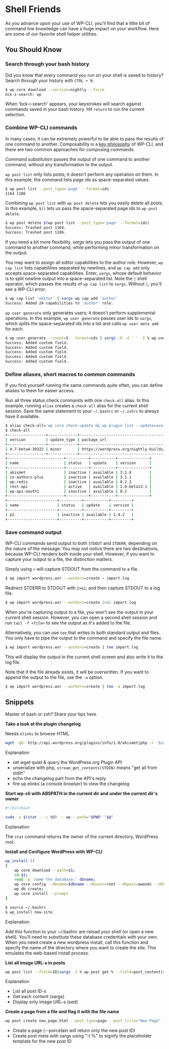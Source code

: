 # Shell Friends

As you advance upon your use of WP-CLI, you'll find that a little bit of command line knowledge can have a huge impact on your workflow. Here are some of our favorite shell helper utilities.

## You Should Know

### Search through your bash history

Did you know that every command you run on your shell is saved to history? Search through your history with `CTRL + R`:

```bash
$ wp core download --version=nightly --force
bck-i-search: wp
```

When 'bck-i-search' appears, your keystrokes will search against commands saved in your bash history. Hit `return` to run the current selection.

###  Combine WP-CLI commands

In many cases, it can be extremely powerful to be able to pass the results of one command to another. Composability is a [key philosophy](https://make.wordpress.org/cli/handbook/philosophy/) of WP-CLI, and there are two common approaches for composing commands.

*Command substitution* passes the output of one command to another command, without any transformation to the output.

`wp post list` only lists posts; it doesn't perform any operation on them. In this example, the command lists page ids as space-separated values.

```bash
$ wp post list --post_type='page' --format=ids
1164 1186
```
Combining `wp post list` with `wp post delete` lets you easily delete all posts. In this example, `$()` lets us pass the space-separated page ids to `wp post delete`.

```bash
$ wp post delete $(wp post list --post_type='page' --format=ids)
Success: Trashed post 1164.
Success: Trashed post 1186.
```

If you need a bit more flexibility, *xargs* lets you pass the output of one command to another command, while performing minor transformation on the output.

You may want to assign all editor capabilities to the author role. However, `wp cap list` lists capabilities separated by newlines, and `wp cap add` only accepts space-separated capabilities. Enter, `xargs`, whose default behavior is to split newline output into a space-separated list. Note the `|` shell operator, which passes the results of `wp cap list` to `xargs`. Without `|`, you'll see a WP-CLI error.

```bash
$ wp cap list 'editor' | xargs wp cap add 'author'
Success: Added 24 capabilities to 'author' role.
```

`wp user generate` only generates users; it doesn't perform supplemental operations. In this example, `wp user generate` passes user ids to `xargs`, which splits the space-separated ids into a list and calls `wp user meta add` for each.

```bash
$ wp user generate --count=5 --format=ids | xargs -0 -d ' ' -I % wp user meta add % foo bar
Success: Added custom field.
Success: Added custom field.
Success: Added custom field.
Success: Added custom field.
Success: Added custom field.
```

### Define aliases, short macros to common commands

If you find yourself running the same commands quite often, you can define aliases to them for easier access.

Run all three status check commands with one `check-all` alias. In this example, running `alias` creates a `check-all` alias for the current shell session. Save the same statement to your `~/.bashrc` or `~/.zshrc` to always have it available.

```bash
$ alias check-all='wp core check-update && wp plugin list --update=available && wp theme list --update=available'
$ check-all
+-----------------+-------------+-----------------------------------------------------------+
| version         | update_type | package_url                                               |
+-----------------+-------------+-----------------------------------------------------------+
| 4.7-beta4-39322 | minor       | https://wordpress.org/nightly-builds/wordpress-latest.zip |
+-----------------+-------------+-----------------------------------------------------------+
+-------------------------+----------+-----------+--------------+
| name                    | status   | update    | version      |
+-------------------------+----------+-----------+--------------+
| akismet                 | inactive | available | 3.1.8        |
| co-authors-plus         | inactive | available | 3.1.1        |
| wp-redis                | inactive | available | 0.2.2        |
| rest-api                | active   | available | 2.0-beta13.1 |
| wp-api-oauth1           | inactive | available | 0.2          |
+-------------------------+----------+-----------+--------------+
+----------------------+----------+-----------+---------+
| name                 | status   | update    | version |
+----------------------+----------+-----------+---------+
| p2                   | inactive | available | 1.4.2   |
+----------------------+----------+-----------+---------+
```

### Save command output

WP-CLI commands send output to both `STDOUT` and `STDERR`, depending on the nature of the message. You may not notice there are two destinations, because WP-CLI renders both inside your shell. However, if you want to capture your output to a file, the distinction matters.

Simply using `>` will capture STDOUT from the command to a file.

```bash
$ wp import wordpress.wxr --authors=create > import.log
```

Redirect STDERR to STDOUT with `2>&1`, and then capture STDOUT to a log file.

```bash
$ wp import wordpress.wxr --authors=create 2>&1 import.log
```

When you're capturing output to a file, you won't see the output in your current shell session. However, you can open a second shell session and run `tail -f <file>` to see the output as it's added to the file.

Alternatively, you can use `tee` that writes to both standard output and files. You only have to pipe the output to the command and specify the file name.

```bash
$ wp import wordpress.wxr --authors=create | tee import.log
```

This will display the output in the current shell screen and also write it to the log file.

Note that if the file already exists, it will be overwritten. If you want to append the output to the file, use the `-a` option.

```bash
$ wp import wordpress.wxr --authors=create | tee -a import.log
```

## Snippets

Master of bash or zsh? Share your tips here.

**Take a look at the plugin changelog**

Needs `elinks` to browse HTML.

```bash
wget -qO- http://api.wordpress.org/plugins/info/1.0/akismet|php -r '$seri=unserialize(stream_get_contents(STDIN)); echo $seri->sections["changelog"];'|elinks -force-html
```

Explanation

- set wget quiet & query the WordPress.org Plugin API
- unserialize with php, `stream_get_contents(STDIN)` means "get all from *stdin*"
- echo the changelog part from the API's reply
- fire up elinks (a console browser) to view the changelog

**Start wp-cli with ABSPATH in the current dir and under the current dir's owner**

```bash
#!/bin/bash

sudo -u $(stat . -c %U) -- wp --path="$PWD" "$@"
```

Explanation

The `stat` command returns the owner of the current directory, WordPress root.

**Install and Configure WordPress with WP-CLI**

```bash
wp_install () 
{ 
    wp core download --path=$1;
    cd $1;
    read -p 'name the database:' dbname;
    wp core config --dbname=$dbname --dbuser=root --dbpass=awoods --dbhost=localhost;
    wp db create;
    wp core install --prompt
}

$ source ~/.bashrc
$ wp_install new-site
```

Explanation

Add this function to your ~/.bashrc are reload your shell (or open a new shell).
You'll need to substitute these database credentials with your own.
When you need create a new wordpress install, call this function and specify the
name of the directory where you want to create the site. This emulates the
web-based install process.

**List all image URL-s in posts**

```bash
wp post list --field=ID|xargs -I % wp post get % --field=post_content|sed -ne 's;.*\(https\?\S\+\(jpe\?g\|png\|gif\)\).*;\1;gp'
```

Explanation

- List all post ID-s
- Get each content (xargs)
- Display only image URL-s (sed)

**Create a page from a file and flag it with the file name**

```bash
wp post create new_page.html --post_type=page --post_title="New Page" --porcelain | xargs -I % wp post meta add % imported_from new_page.html
```
- Create a page (--porcelain will return only the new post ID)
- Create post meta with xargs using "-I %" to signify the placeholder template for the new post ID
